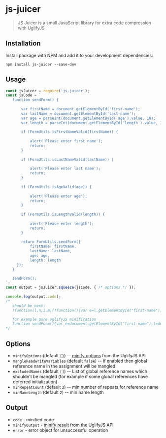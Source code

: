   
  
# js-juicer  
  
> JS Juicer is a small JavaScript library for extra code compression with UglifyJS  
  
## Installation  
  
Install package with NPM and add it to your development dependencies:  
  
`npm install js-juicer --save-dev`  
  
## Usage  
  
```javascript  
const jsJuicer = require('js-juicer');  
const jsCode = `  
   function sendForm() {  
  
       var firstName = document.getElementById('first-name');
       var lastName = document.getElementById('last-name');
       var age = parseInt(document.getElementById('age').value, 10);
       var length = parseInt(document.getElementById('length').value, 10);
  
       if (FormUtils.isFirstNameValid(firstName)) {  
  
           alert('Please enter first name');  
           return;  
       }  
  
       if (FormUtils.isLastNameValid(lastName)) {  
  
           alert('Please enter last name');  
           return;  
       }  
  
       if (FormUtils.isAgeValid(age)) {  
  
           alert('Please enter age');  
           return;  
       }  
  
       if (FormUtils.isLengthValid(length)) {  
  
           alert('Please enter length');  
           return;  
       }  
  
       return FormUtils.sendForm({  
           firstName: firstName,  
           lastName: lastName,  
           age: age,  
           length: length  
     });  
   }

   sendForm();
`;  
const output = jsJuicer.squeeze(jsCode, { /* options */ });
  
console.log(output.code);  
/*  
   should be next:  
   !function(l,n,i,m){!function(){var e=l.getElementById("first-name"),t=l.getElementById("last-name"),a=n(l.getElementById("age").value,10),s=n(l.getElementById("length").value,10);if(i.isFirstNameValid(e))m("Please enter first name");else if(i.isLastNameValid(t))m("Please enter last name");else if(i.isAgeValid(a))m("Please enter age");else{if(!i.isLengthValid(s))return i.sendForm({firstName:e,lastName:t,age:a,length:s});m("Please enter length")}}()}(this.document,this.parseInt,this.FormUtils,this.alert);

   for example pure uglifyJS minification
   function sendForm(){var e=document.getElementById("first-name"),t=document.getElementById("last-name"),a=parseInt(document.getElementById("age").value,10),l=parseInt(document.getElementById("length").value,10);if(FormUtils.isFirstNameValid(e))alert("Please enter first name");else if(FormUtils.isLastNameValid(t))alert("Please enter last name");else if(FormUtils.isAgeValid(a))alert("Please enter age");else{if(!FormUtils.isLengthValid(l))return FormUtils.sendForm({firstName:e,lastName:t,age:a,length:l});alert("Please enter length")}}sendForm();
*/  
```  
  
## Options  
  
- `minifyOptions` (default `{}`) -- [minify options](https://github.com/mishoo/UglifyJS2#minify-options) from the UglifyJS API
- `mangleReadwriteVariables` (default `false`)  -- if enabled then global reference name in the assignment will be mangled
- `excludedNames` (default `[]`) -- List of global reference names which shouldn't be mangled (for example if some global references have deferred initialization) 
- `minRepeatCount` (default `2`) -- min number of repeats for reference name
- `minNameLength` (default `2`) -- min name length
  
## Output  
  
- `code` - minified code  
- `minifyOutput` - [minify result](https://github.com/mishoo/UglifyJS2) from the UglifyJS API
- `error` - error object for unsuccessful operation